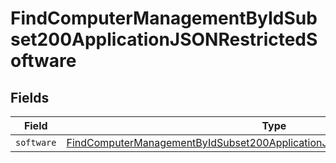 # FindComputerManagementByIdSubset200ApplicationJSONRestrictedSoftware


## Fields

| Field                                                                                                                                                                                   | Type                                                                                                                                                                                    | Required                                                                                                                                                                                | Description                                                                                                                                                                             |
| --------------------------------------------------------------------------------------------------------------------------------------------------------------------------------------- | --------------------------------------------------------------------------------------------------------------------------------------------------------------------------------------- | --------------------------------------------------------------------------------------------------------------------------------------------------------------------------------------- | --------------------------------------------------------------------------------------------------------------------------------------------------------------------------------------- |
| `software`                                                                                                                                                                              | [FindComputerManagementByIdSubset200ApplicationJSONRestrictedSoftwareSoftware](../../models/operations/findcomputermanagementbyidsubset200applicationjsonrestrictedsoftwaresoftware.md) | :heavy_minus_sign:                                                                                                                                                                      | N/A                                                                                                                                                                                     |